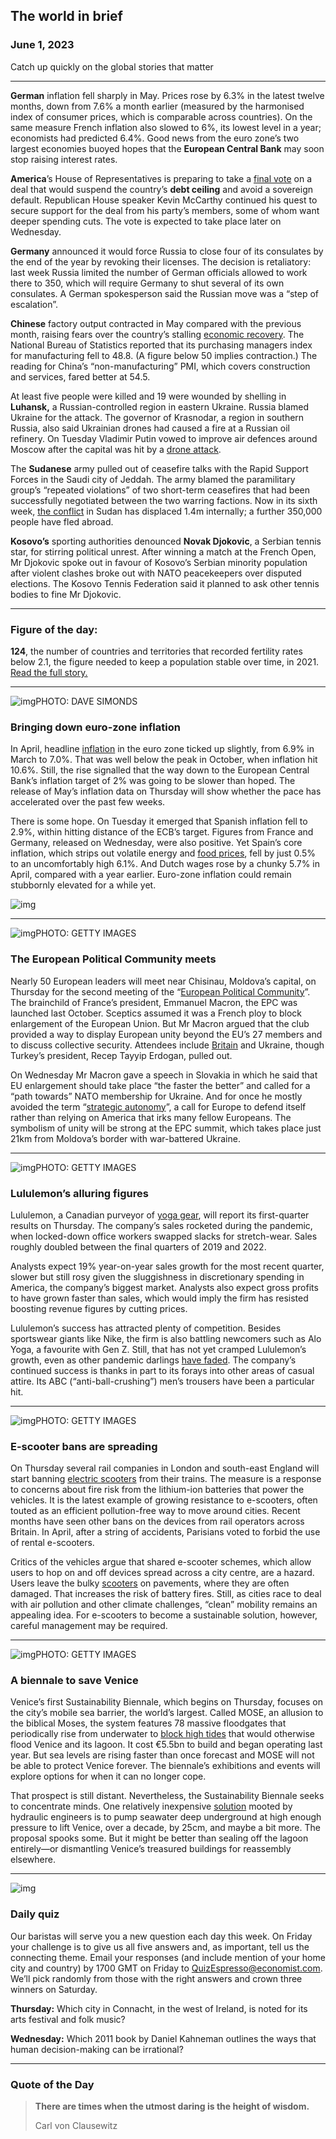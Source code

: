 ## The world in brief

### June 1, 2023

Catch up quickly on the global stories that matter



------



**German** inflation fell sharply in May. Prices rose by 6.3% in the latest twelve months, down from 7.6% a month earlier (measured by the harmonised index of consumer prices, which is comparable across countries). On the same measure French inflation also slowed to 6%, its lowest level in a year; economists had predicted 6.4%. Good news from the euro zone’s two largest economies buoyed hopes that the **European Central Bank** may soon stop raising interest rates.

**America**’s House of Representatives is preparing to take a [final vote](https://www.economist.com/united-states/2023/05/31/can-the-debt-ceiling-deal-hold) on a deal that would suspend the country’s **debt ceiling** and avoid a sovereign default. Republican House speaker Kevin McCarthy continued his quest to secure support for the deal from his party’s members, some of whom want deeper spending cuts. The vote is expected to take place later on Wednesday.

**Germany** announced it would force Russia to close four of its consulates by the end of the year by revoking their licenses. The decision is retaliatory: last week Russia limited the number of German officials allowed to work there to 350, which will require Germany to shut several of its own consulates. A German spokesperson said the Russian move was a “step of escalation”.

**Chinese** factory output contracted in May compared with the previous month, raising fears over the country’s stalling [economic recovery](https://www.economist.com/finance-and-economics/2023/05/18/is-chinas-recovery-about-to-stall). The National Bureau of Statistics reported that its purchasing managers index for manufacturing fell to 48.8. (A figure below 50 implies contraction.) The reading for China’s “non-manufacturing” PMI, which covers construction and services, fared better at 54.5.

At least five people were killed and 19 were wounded by shelling in **Luhansk,** a Russian-controlled region in eastern Ukraine. Russia blamed Ukraine for the attack. The governor of Krasnodar, a region in southern Russia, also said Ukrainian drones had caused a fire at a Russian oil refinery. On Tuesday Vladimir Putin vowed to improve air defences around Moscow after the capital was hit by a [drone attack](https://www.economist.com/europe/2023/03/20/ukraine-is-betting-on-drones-to-strike-deep-into-russia).

The **Sudanese** army pulled out of ceasefire talks with the Rapid Support Forces in the Saudi city of Jeddah. The army blamed the paramilitary group’s “repeated violations” of two short-term ceasefires that had been successfully negotiated between the two warring factions. Now in its sixth week, [the conflict](https://www.economist.com/middle-east-and-africa/2023/05/11/what-the-west-gets-wrong-about-peacemaking-in-sudan) in Sudan has displaced 1.4m internally; a further 350,000 people have fled abroad.

**Kosovo’s** sporting authorities denounced **Novak Djokovic**, a Serbian tennis star, for stirring political unrest. After winning a match at the French Open, Mr Djokovic spoke out in favour of Kosovo’s Serbian minority population after violent clashes broke out with NATO peacekeepers over disputed elections. The Kosovo Tennis Federation said it planned to ask other tennis bodies to fine Mr Djokovic.



------



### Figure of the day: 

**124**, the number of countries and territories that recorded fertility rates below 2.1, the figure needed to keep a population stable over time, in 2021. [Read the full story.](https://www.economist.com/briefing/2023/05/30/its-not-just-a-fiscal-fiasco-greying-economies-also-innovate-less)



------



![img](https://niceboy.online/insight/public/Espresso/PHOTOS/20230603_dap339.jpg)PHOTO: DAVE SIMONDS

### Bringing down euro-zone inflation

In April, headline [inflation](https://www.economist.com/finance-and-economics/2023/01/19/could-europe-end-up-with-a-worse-inflation-problem-than-america) in the euro zone ticked up slightly, from 6.9% in March to 7.0%. That was well below the peak in October, when inflation hit 10.6%. Still, the rise signalled that the way down to the European Central Bank’s inflation target of 2% was going to be slower than hoped. The release of May’s inflation data on Thursday will show whether the pace has accelerated over the past few weeks.

There is some hope. On Tuesday it emerged that Spanish inflation fell to 2.9%, within hitting distance of the ECB’s target. Figures from France and Germany, released on Wednesday, were also positive. Yet Spain’s core inflation, which strips out volatile energy and [food prices](https://www.economist.com/graphic-detail/2023/01/27/europes-next-inflation-victim-sugary-treats), fell by just 0.5% to an uncomfortably high 6.1%. And Dutch wages rose by a chunky 5.7% in April, compared with a year earlier. Euro-zone inflation could remain stubbornly elevated for a while yet.

![img](https://niceboy.online/insight/public/Espresso/PHOTOS/20230603_DAC386.jpg)



------



![img](https://niceboy.online/insight/public/Espresso/PHOTOS/20230603_dap333.jpg)PHOTO: GETTY IMAGES

### The European Political Community meets

Nearly 50 European leaders will meet near Chisinau, Moldova’s capital, on Thursday for the second meeting of the “[European Political Community](https://www.economist.com/europe/2022/10/06/meet-the-brand-new-european-political-community)”. The brainchild of France’s president, Emmanuel Macron, the EPC was launched last October. Sceptics assumed it was a French ploy to block enlargement of the European Union. But Mr Macron argued that the club provided a way to display European unity beyond the EU’s 27 members and to discuss collective security. Attendees include [Britain](https://www.economist.com/europe/2022/10/13/after-years-of-arguing-are-britain-and-europe-about-to-get-along) and Ukraine, though Turkey’s president, Recep Tayyip Erdogan, pulled out.

On Wednesday Mr Macron gave a speech in Slovakia in which he said that EU enlargement should take place “the faster the better” and called for a “path towards” NATO membership for Ukraine. And for once he mostly avoided the term “[strategic autonomy](https://www.economist.com/international/2023/03/08/emmanuel-macrons-vision-of-a-more-muscular-europe-is-coming-true)”, a call for Europe to defend itself rather than relying on America that irks many fellow Europeans. The symbolism of unity will be strong at the EPC summit, which takes place just 21km from Moldova’s border with war-battered Ukraine.



------



![img](https://niceboy.online/insight/public/Espresso/PHOTOS/20230603_dap309.jpg)PHOTO: GETTY IMAGES

### Lululemon’s alluring figures

Lululemon, a Canadian purveyor of [yoga gear](https://www.economist.com/1843/2019/11/18/athleisure-shows-how-clothings-rules-no-longer-exist), will report its first-quarter results on Thursday. The company’s sales rocketed during the pandemic, when locked-down office workers swapped slacks for stretch-wear. Sales roughly doubled between the final quarters of 2019 and 2022.

Analysts expect 19% year-on-year sales growth for the most recent quarter, slower but still rosy given the sluggishness in discretionary spending in America, the company’s biggest market. Analysts also expect gross profits to have grown faster than sales, which would imply the firm has resisted boosting revenue figures by cutting prices.

Lululemon’s success has attracted plenty of competition. Besides sportswear giants like Nike, the firm is also battling newcomers such as Alo Yoga, a favourite with Gen Z. Still, that has not yet cramped Lululemon’s growth, even as other pandemic darlings [have faded](https://www.economist.com/graphic-detail/2022/12/14/after-a-dreadful-year-for-tech-firms-who-will-thrive-in-2023). The company’s continued success is thanks in part to its forays into other areas of casual attire. Its ABC (“anti-ball-crushing”) men’s trousers have been a particular hit.



------



![img](https://niceboy.online/insight/public/Espresso/PHOTOS/20230603_dap331.jpg)PHOTO: GETTY IMAGES

### E-scooter bans are spreading

On Thursday several rail companies in London and south-east England will start banning [electric scooters](https://www.economist.com/britain/2022/10/11/a-trial-of-e-scooters-in-britain-has-encouraging-results) from their trains. The measure is a response to concerns about fire risk from the lithium-ion batteries that power the vehicles. It is the latest example of growing resistance to e-scooters, often touted as an efficient pollution-free way to move around cities. Recent months have seen other bans on the devices from rail operators across Britain. In April, after a string of accidents, Parisians voted to forbid the use of rental e-scooters.

Critics of the vehicles argue that shared e-scooter schemes, which allow users to hop on and off devices spread across a city centre, are a hazard. Users leave the bulky [scooters](https://www.economist.com/business/2019/06/06/electric-scooter-startups-are-becoming-more-cautious) on pavements, where they are often damaged. That increases the risk of battery fires. Still, as cities race to deal with air pollution and other climate challenges, “clean” mobility remains an appealing idea. For e-scooters to become a sustainable solution, however, careful management may be required.



------



![img](https://niceboy.online/insight/public/Espresso/PHOTOS/20230603_dap318.jpg)PHOTO: GETTY IMAGES

### A biennale to save Venice

Venice’s first Sustainability Biennale, which begins on Thursday, focuses on the city’s mobile sea barrier, the world’s largest. Called MOSE, an allusion to the biblical Moses, the system features 78 massive floodgates that periodically rise from underwater to [block high tides](https://www.economist.com/science-and-technology/a-new-form-of-sea-defence-is-part-natural-part-artificial/21804386) that would otherwise flood Venice and its lagoon. It cost €5.5bn to build and began operating last year. But sea levels are rising faster than once forecast and MOSE will not be able to protect Venice forever. The biennale’s exhibitions and events will explore options for when it can no longer cope.

That prospect is still distant. Nevertheless, the Sustainability Biennale seeks to concentrate minds. One relatively inexpensive [solution](https://www.economist.com/science-and-technology/2023/05/24/why-venetians-are-pondering-raising-their-entire-city) mooted by hydraulic engineers is to pump seawater deep underground at high enough pressure to lift Venice, over a decade, by 25cm, and maybe a bit more. The proposal spooks some. But it might be better than sealing off the lagoon entirely—or dismantling Venice’s treasured buildings for reassembly elsewhere.



------



![img](https://niceboy.online/insight/public/Espresso/PHOTOS/QuizNEW_134.jpeg)

### Daily quiz

Our baristas will serve you a new question each day this week. On Friday your challenge is to give us all five answers and, as important, tell us the connecting theme. Email your responses (and include mention of your home city and country) by 1700 GMT on Friday to [QuizEspresso@economist.com](https://mail.google.com/mail/?view=cm&fs=1&tf=1&to=QuizEspresso@economist.com). We’ll pick randomly from those with the right answers and crown three winners on Saturday.

**Thursday:** Which city in Connacht, in the west of Ireland, is noted for its arts festival and folk music?

**Wednesday:** Which 2011 book by Daniel Kahneman outlines the ways that human decision-making can be irrational?



------



### Quote of the Day

> **There are times when the utmost daring is the height of wisdom.**
>
> Carl von Clausewitz





